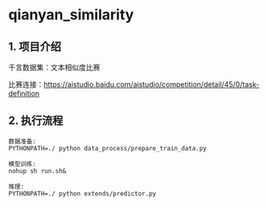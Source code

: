 # qianyan_similarity

## 1. 项目介绍
千言数据集：文本相似度比赛

比赛连接：https://aistudio.baidu.com/aistudio/competition/detail/45/0/task-definition

## 2. 执行流程

```
数据准备:
PYTHONPATH=./ python data_process/prepare_train_data.py

模型训练:
nohup sh run.sh&

推理:
PYTHONPATH=./ python extends/predictor.py

```